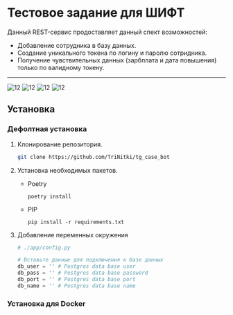 # Тестовое задание для ШИФТ

Данный REST-сервис продоставляет данный спект возможностей:

- Добавление сотрудника в базу данных.
- Создание уникального токена по логину и паролю сотридника.
- Получение чувствительных данных (зарбплата и дата повышения) только по валидному токену.

---

![12](https://img.shields.io/github/pipenv/locked/python-version/TriNitki/shift_zadanie?logo=python) ![12](https://img.shields.io/badge/PostgreSQL-15.2-red/?color=%23336791&logo=postgresql&logoColor=white) ![12](https://img.shields.io/badge/Docker-24.2-red/?color=%23039bc5&logo=docker) ![12](https://img.shields.io/github/pipenv/locked/dependency-version/TriNitki/shift_zadanie/fastapi?color=%2305988a&logo=fastapi)

## Установка

### Дефолтная установка

1. Клонирование репозитория.

    ```bash
    git clone https://github.com/TriNitki/tg_case_bot
    ```

2. Установка необходимых пакетов.

    - Poetry

        ```shell
        poetry install
        ```

    - PIP

        ```shell
        pip install -r requirements.txt
        ```

3. Добавление переменных окружения

    ```py
    # ./app/config.py

    # Вставьте данные для подключения к базе данных
    db_user = '' # Postgres data base user
    db_pass = '' # Postgres data base password
    db_port = '' # Postgres data base port
    db_name = '' # Postgres data base name
    ```


### Установка для Docker
